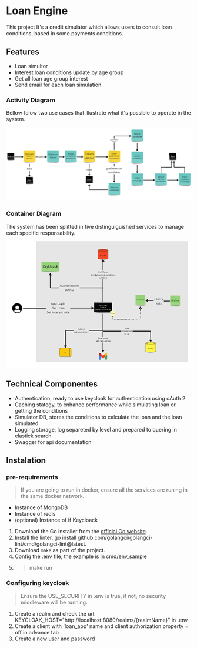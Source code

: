 # Loan Engine

This project It's a credit simulator which allows users to consult loan conditions, based in some payments conditions.

## Features

- Loan simultor
- Interest loan conditions update by age group
- Get all loan age group interest
- Send email for each loan simulation

### Activity Diagram
Bellow folow two use cases that illustrate what it's possible to operate in the system.

![alt text](https://raw.githubusercontent.com/Jonattas-21/loan-engine/refs/heads/main/docs_internal/activity_diagram.png "USe Case")

### Container Diagram
The system has been splitted in five distinguiguished services to manage each specific responsability.

![alt text](https://raw.githubusercontent.com/Jonattas-21/loan-engine/refs/heads/main/docs_internal/topology.png "Container Diagram")

## Technical Componentes

- Authentication, ready to use keycloak for authentication using oAuth 2
- Caching stategy, to enhance performance while simulating loan or getting the conditions
- Simulator DB, stores the conditions to calculate the loan and the loan simulated
- Logging storage, log separeted by level and prepared to quering in elastick search
- Swagger for api documentation

## Instalation

### pre-requirements
> If you are going to run in docker, ensure all the services are runing in the same docker network.
- Instance of MongoDB
- Instance of redis
- (optional) Instance of if Keycloack

1. Download the Go installer from the [official Go website](https://golang.org/dl/).
2. Install the linter, go install github.com/golangci/golangci-lint/cmd/golangci-lint@latest.
3. Download `make` as part of the project.
4. Config the .env file, the example is in cmd/env_sample
5. >make run

### Configuring keycloak
> Ensure the USE_SECURITY in .env is true, if not, no security middleware will be running.
1. Create a realm and check the url: KEYCLOAK_HOST="http://localhost:8080/realms/{realmName}" in .env
2. Create a client with 'loan_app' name and client authorization property = off in advance tab
3. Create a new user and password
